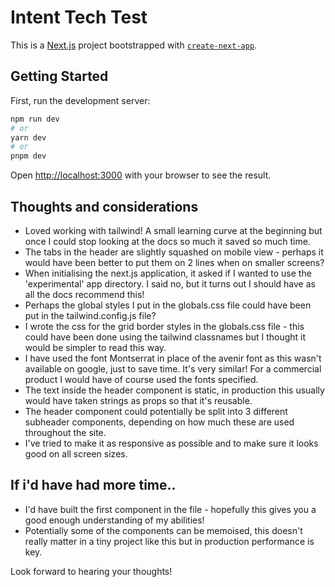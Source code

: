 # Intent Tech Test

This is a [Next.js](https://nextjs.org/) project bootstrapped with [`create-next-app`](https://github.com/vercel/next.js/tree/canary/packages/create-next-app).

## Getting Started

First, run the development server:

```bash
npm run dev
# or
yarn dev
# or
pnpm dev
```

Open [http://localhost:3000](http://localhost:3000) with your browser to see the result.

## Thoughts and considerations
- Loved working with tailwind! A small learning curve at the beginning but once I could stop looking at the docs so much it saved so much time. 
- The tabs in the header are slightly squashed on mobile view - perhaps it would have been better to put them on 2 lines when on smaller screens?
- When initialising the next.js application, it asked if I wanted to use the 'experimental' app directory. I said no, but it turns out I should have as all the docs recommend this!
- Perhaps the global styles I put in the globals.css file could have been put in the tailwind.config.js file?
- I wrote the css for the grid border styles in the globals.css file - this could have been done using the tailwind classnames but I thought it would be simpler to read this way.
- I have used the font Montserrat in place of the avenir font as this wasn't available on google, just to save time. It's very similar! For a commercial product I would have of course used the fonts specified.
- The text inside the header component is static, in production this usually would have taken strings as props so that it's reusable.
- The header component could potentially be split into 3 different subheader components, depending on how much these are used throughout the site.
- I've tried to make it as responsive as possible and to make sure it looks good on all screen sizes.

## If i'd have had more time..
- I'd have built the first component in the file - hopefully this gives you a good enough understanding of my abilities!
- Potentially some of the components can be memoised, this doesn't really matter in a tiny project like this but in production performance is key.

Look forward to hearing your thoughts!